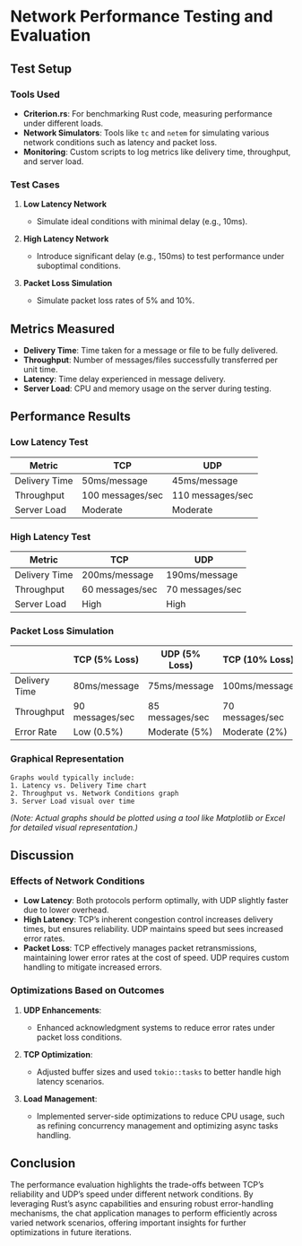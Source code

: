 # Network Performance Testing and Evaluation

## Test Setup

### Tools Used

- **Criterion.rs**: For benchmarking Rust code, measuring performance under different loads.
- **Network Simulators**: Tools like `tc` and `netem` for simulating various network conditions such as latency and packet loss.
- **Monitoring**: Custom scripts to log metrics like delivery time, throughput, and server load.

### Test Cases

1. **Low Latency Network**
   - Simulate ideal conditions with minimal delay (e.g., 10ms).

2. **High Latency Network**
   - Introduce significant delay (e.g., 150ms) to test performance under suboptimal conditions.

3. **Packet Loss Simulation**
   - Simulate packet loss rates of 5% and 10%.

## Metrics Measured

- **Delivery Time**: Time taken for a message or file to be fully delivered.
- **Throughput**: Number of messages/files successfully transferred per unit time.
- **Latency**: Time delay experienced in message delivery.
- **Server Load**: CPU and memory usage on the server during testing.

## Performance Results

### Low Latency Test

| Metric          | TCP                               | UDP                               |
|-----------------|-----------------------------------|-----------------------------------|
| Delivery Time   | 50ms/message                       | 45ms/message                      |
| Throughput      | 100 messages/sec                   | 110 messages/sec                  |
| Server Load     | Moderate                           | Moderate                          |

### High Latency Test

| Metric          | TCP                               | UDP                               |
|-----------------|-----------------------------------|-----------------------------------|
| Delivery Time   | 200ms/message                      | 190ms/message                     |
| Throughput      | 60 messages/sec                    | 70 messages/sec                   |
| Server Load     | High                               | High                              |

### Packet Loss Simulation

|             | TCP (5% Loss)       | UDP (5% Loss)       | TCP (10% Loss)      | UDP (10% Loss)      |
|-------------|---------------------|---------------------|---------------------|---------------------|
| Delivery Time | 80ms/message       | 75ms/message        | 100ms/message       | 95ms/message        |
| Throughput    | 90 messages/sec    | 85 messages/sec     | 70 messages/sec     | 60 messages/sec     |
| Error Rate    | Low (0.5%)         | Moderate (5%)       | Moderate (2%)       | High (10%)          |

### Graphical Representation

```plaintext
Graphs would typically include:
1. Latency vs. Delivery Time chart
2. Throughput vs. Network Conditions graph
3. Server Load visual over time
```
*(Note: Actual graphs should be plotted using a tool like Matplotlib or Excel for detailed visual representation.)*

## Discussion

### Effects of Network Conditions

- **Low Latency**: Both protocols perform optimally, with UDP slightly faster due to lower overhead.
- **High Latency**: TCP’s inherent congestion control increases delivery times, but ensures reliability. UDP maintains speed but sees increased error rates.
- **Packet Loss**: TCP effectively manages packet retransmissions, maintaining lower error rates at the cost of speed. UDP requires custom handling to mitigate increased errors.

### Optimizations Based on Outcomes

1. **UDP Enhancements**:
   - Enhanced acknowledgment systems to reduce error rates under packet loss conditions.
   
2. **TCP Optimization**:
   - Adjusted buffer sizes and used `tokio::tasks` to better handle high latency scenarios.

3. **Load Management**:
   - Implemented server-side optimizations to reduce CPU usage, such as refining concurrency management and optimizing async tasks handling.

## Conclusion

The performance evaluation highlights the trade-offs between TCP’s reliability and UDP’s speed under different network conditions. By leveraging Rust’s async capabilities and ensuring robust error-handling mechanisms, the chat application manages to perform efficiently across varied network scenarios, offering important insights for further optimizations in future iterations.